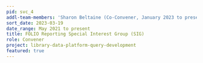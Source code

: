 ```yaml
---
pid: svc_4
addl-team-members: 'Sharon Beltaine (Co-Convener, January 2023 to present)'
sort_date: 2023-03-19
date_range: May 2021 to present
title: FOLIO Reporting Special Interest Group (SIG)
role: Convener
project: library-data-platform-query-development
featured: true
---
```


